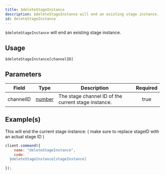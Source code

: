```yaml
---
title: $deleteStageInstance
description: $deleteStageInstance will end an existing stage instance.
id: deleteStageInstance
---
```


`$deleteStageInstance` will end an existing stage instance.

## Usage

```aoi
$deleteStageInstance[channelID]
```

## Parameters

| Field     | Type                                                                                              | Description                                         | Required |
| --------- | ------------------------------------------------------------------------------------------------- | --------------------------------------------------- | :------: |
| channelID | [number](https://developer.mozilla.org/en-US/docs/Web/JavaScript/Reference/Global_Objects/Number) | The stage channel ID of the current stage instance. |   true   |

## Example(s)

This will end the current stage instance: ( make sure to replace stageID with an actual stage ID )

```javascript
client.command({
    name: "deleteStageInstance",
    code: `
  $deleteStageInstance[stageInstance]
  `
});
```
